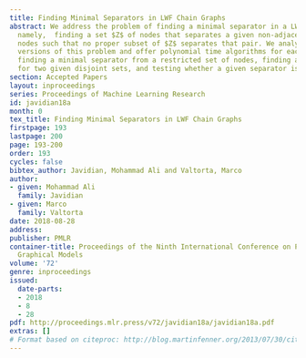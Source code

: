 ```yaml
---
title: Finding Minimal Separators in LWF Chain Graphs
abstract: We address the problem of finding a minimal separator in a LWF chain graph,
  namely,  finding a set $Z$ of nodes that separates a given non-adjacent pair of
  nodes such that no proper subset of $Z$ separates that pair. We analyze several
  versions of this problem and offer polynomial time algorithms for each. These include
  finding a minimal separator from a restricted set of nodes, finding a minimal separator
  for two given disjoint sets, and testing whether a given separator is minimal.
section: Accepted Papers
layout: inproceedings
series: Proceedings of Machine Learning Research
id: javidian18a
month: 0
tex_title: Finding Minimal Separators in LWF Chain Graphs
firstpage: 193
lastpage: 200
page: 193-200
order: 193
cycles: false
bibtex_author: Javidian, Mohammad Ali and Valtorta, Marco
author:
- given: Mohammad Ali
  family: Javidian
- given: Marco
  family: Valtorta
date: 2018-08-28
address: 
publisher: PMLR
container-title: Proceedings of the Ninth International Conference on Probabilistic
  Graphical Models
volume: '72'
genre: inproceedings
issued:
  date-parts:
  - 2018
  - 8
  - 28
pdf: http://proceedings.mlr.press/v72/javidian18a/javidian18a.pdf
extras: []
# Format based on citeproc: http://blog.martinfenner.org/2013/07/30/citeproc-yaml-for-bibliographies/
---
```

